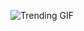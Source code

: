 ![Trending GIF](https://media3.giphy.com/media/v1.Y2lkPThiYjIxNzcya2xwZHFweHJ1aDJjcHRiMzNvbDhqMnV0Zmx2aXU3Mmc4ejEwYmN6aSZlcD12MV9naWZzX3NlYXJjaCZjdD1n/bGgsc5mWoryfgKBx1u/giphy.gif)
